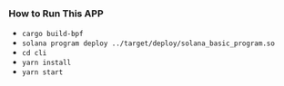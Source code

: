 ### How to Run This APP

- `cargo build-bpf`
- `solana program deploy ../target/deploy/solana_basic_program.so`
- `cd cli`
- `yarn install`
- `yarn start`
